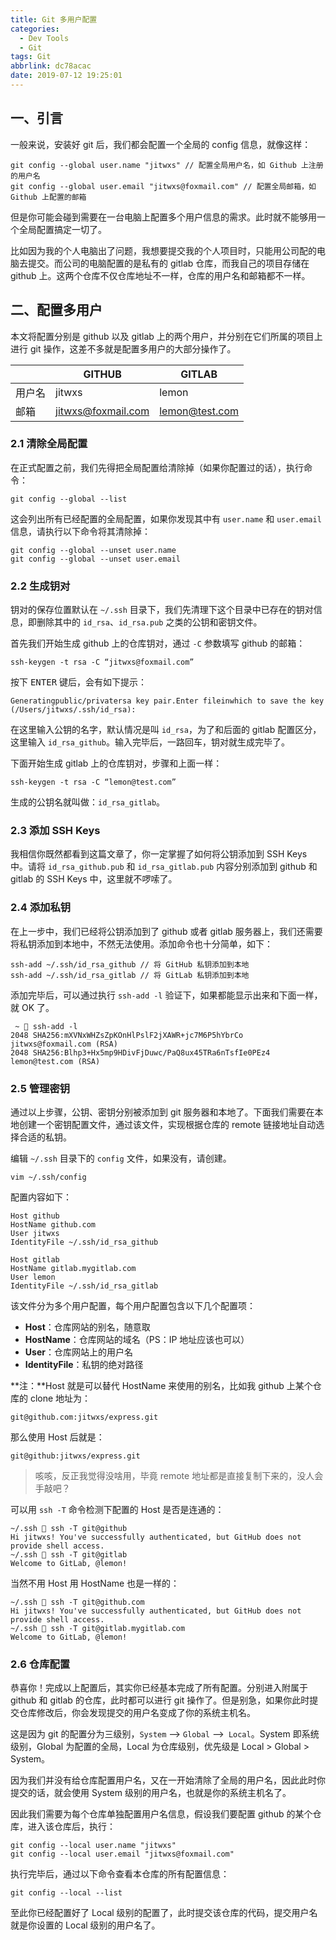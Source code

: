 ```yaml
---
title: Git 多用户配置
categories:
  - Dev Tools
  - Git
tags: Git
abbrlink: dc78acac
date: 2019-07-12 19:25:01
---
```


## 一、引言

一般来说，安装好 git 后，我们都会配置一个全局的 config 信息，就像这样：

```shell
git config --global user.name "jitwxs" // 配置全局用户名，如 Github 上注册的用户名
git config --global user.email "jitwxs@foxmail.com" // 配置全局邮箱，如 Github 上配置的邮箱
```

但是你可能会碰到需要在一台电脑上配置多个用户信息的需求。此时就不能够用一个全局配置搞定一切了。

比如因为我的个人电脑出了问题，我想要提交我的个人项目时，只能用公司配的电脑去提交。而公司的电脑配置的是私有的 gitlab 仓库，而我自己的项目存储在 github 上。这两个仓库不仅仓库地址不一样，仓库的用户名和邮箱都不一样。

## 二、配置多用户

本文将配置分别是 github 以及 gitlab 上的两个用户，并分别在它们所属的项目上进行 git 操作，这差不多就是配置多用户的大部分操作了。

|        | GITHUB             | GITLAB         |
| ------ | ------------------ | -------------- |
| 用户名 | jitwxs             | lemon          |
| 邮箱   | jitwxs@foxmail.com | lemon@test.com |

### 2.1 清除全局配置

在正式配置之前，我们先得把全局配置给清除掉（如果你配置过的话），执行命令：

```shell
git config --global --list
```

这会列出所有已经配置的全局配置，如果你发现其中有 `user.name` 和 `user.email` 信息，请执行以下命令将其清除掉：

```shell
git config --global --unset user.name
git config --global --unset user.email
```

### 2.2 生成钥对

钥对的保存位置默认在 `~/.ssh` 目录下，我们先清理下这个目录中已存在的钥对信息，即删除其中的 `id_rsa`、`id_rsa.pub` 之类的公钥和密钥文件。

首先我们开始生成 github 上的仓库钥对，通过 `-C` 参数填写 github 的邮箱：

```shell
ssh-keygen -t rsa -C “jitwxs@foxmail.com”
```

按下 <kbd>ENTER</kbd> 键后，会有如下提示：

```shell
Generatingpublic/privatersa key pair.Enter fileinwhich to save the key (/Users/jitwxs/.ssh/id_rsa):
```

在这里输入公钥的名字，默认情况是叫 `id_rsa`，为了和后面的 gitlab 配置区分，这里输入 `id_rsa_github`。输入完毕后，一路回车，钥对就生成完毕了。

下面开始生成 gitlab 上的仓库钥对，步骤和上面一样：

```shell
ssh-keygen -t rsa -C “lemon@test.com”
```

生成的公钥名就叫做：`id_rsa_gitlab`。

### 2.3 添加 SSH Keys

我相信你既然都看到这篇文章了，你一定掌握了如何将公钥添加到 SSH Keys 中。请将 `id_rsa_github.pub` 和 `id_rsa_gitlab.pub` 内容分别添加到 github 和 gitlab 的 SSH Keys 中，这里就不啰嗦了。

### 2.4 添加私钥

在上一步中，我们已经将公钥添加到了 github 或者 gitlab 服务器上，我们还需要将私钥添加到本地中，不然无法使用。添加命令也十分简单，如下：

```shell
ssh-add ~/.ssh/id_rsa_github // 将 GitHub 私钥添加到本地
ssh-add ~/.ssh/id_rsa_gitlab // 将 GitLab 私钥添加到本地
```

添加完毕后，可以通过执行 `ssh-add -l` 验证下，如果都能显示出来和下面一样，就 OK 了。

```shell
 ~  ssh-add -l
2048 SHA256:mXVNxWHZsZpKOnHlPslF2jXAWR+jc7M6P5hYbrCo jitwxs@foxmail.com (RSA)
2048 SHA256:Blhp3+Hx5mp9HDivFjDuwc/PaQ8ux45TRa6nTsfIe0PEz4 lemon@test.com (RSA)
```

### 2.5 管理密钥

通过以上步骤，公钥、密钥分别被添加到 git 服务器和本地了。下面我们需要在本地创建一个密钥配置文件，通过该文件，实现根据仓库的 remote 链接地址自动选择合适的私钥。

编辑 `~/.ssh` 目录下的 `config` 文件，如果没有，请创建。

```shell
vim ~/.ssh/config
```

配置内容如下：

```shell
Host github
HostName github.com
User jitwxs
IdentityFile ~/.ssh/id_rsa_github

Host gitlab
HostName gitlab.mygitlab.com
User lemon
IdentityFile ~/.ssh/id_rsa_gitlab
```

该文件分为多个用户配置，每个用户配置包含以下几个配置项：

- **Host**：仓库网站的别名，随意取
- **HostName**：仓库网站的域名（PS：IP 地址应该也可以）
- **User**：仓库网站上的用户名
- **IdentityFile**：私钥的绝对路径

**注：**Host 就是可以替代 HostName 来使用的别名，比如我 github 上某个仓库的 clone 地址为：

```shell
git@github.com:jitwxs/express.git
```

那么使用 Host 后就是：

```shell
git@github:jitwxs/express.git
```

> 咳咳，反正我觉得没啥用，毕竟 remote 地址都是直接复制下来的，没人会手敲吧？

可以用 `ssh -T` 命令检测下配置的 Host 是否是连通的：

```shell
~/.ssh  ssh -T git@github
Hi jitwxs! You've successfully authenticated, but GitHub does not provide shell access.
~/.ssh  ssh -T git@gitlab
Welcome to GitLab, @lemon!
```

当然不用 Host 用 HostName 也是一样的：

```shell
~/.ssh  ssh -T git@github.com
Hi jitwxs! You've successfully authenticated, but GitHub does not provide shell access.
~/.ssh  ssh -T git@gitlab.mygitlab.com
Welcome to GitLab, @lemon!
```

### 2.6 仓库配置

恭喜你！完成以上配置后，其实你已经基本完成了所有配置。分别进入附属于 github 和 gitlab 的仓库，此时都可以进行 git 操作了。但是别急，如果你此时提交仓库修改后，你会发现提交的用户名变成了你的系统主机名。

这是因为 git 的配置分为三级别，`System` —> `Global` —>` Local`。System 即系统级别，Global 为配置的全局，Local 为仓库级别，优先级是 Local > Global > System。

因为我们并没有给仓库配置用户名，又在一开始清除了全局的用户名，因此此时你提交的话，就会使用 System 级别的用户名，也就是你的系统主机名了。

因此我们需要为每个仓库单独配置用户名信息，假设我们要配置 github 的某个仓库，进入该仓库后，执行：

```shell
git config --local user.name "jitwxs"
git config --local user.email "jitwxs@foxmail.com"
```

执行完毕后，通过以下命令查看本仓库的所有配置信息：

```shell
git config --local --list
```

至此你已经配置好了 Local 级别的配置了，此时提交该仓库的代码，提交用户名就是你设置的 Local 级别的用户名了。
